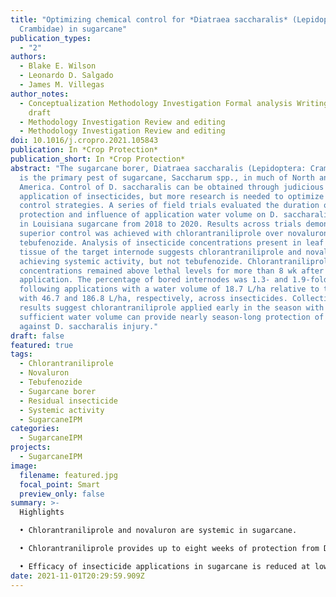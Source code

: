 ```yaml
---
title: "Optimizing chemical control for *Diatraea saccharalis* (Lepidoptera:
  Crambidae) in sugarcane"
publication_types:
  - "2"
authors:
  - Blake E. Wilson
  - Leonardo D. Salgado
  - James M. Villegas
author_notes:
  - Conceptualization Methodology Investigation Formal analysis Writing original
    draft
  - Methodology Investigation Review and editing
  - Methodology Investigation Review and editing
doi: 10.1016/j.cropro.2021.105843
publication: In *Crop Protection*
publication_short: In *Crop Protection*
abstract: "The sugarcane borer, Diatraea saccharalis (Lepidoptera: Crambidae),
  is the primary pest of sugarcane, Saccharum spp., in much of North and South
  America. Control of D. saccharalis can be obtained through judicious
  application of insecticides, but more research is needed to optimize chemical
  control strategies. A series of field trials evaluated the duration of
  protection and influence of application water volume on D. saccharalis control
  in Louisiana sugarcane from 2018 to 2020. Results across trials demonstrated
  superior control was achieved with chlorantraniliprole over novaluron and
  tebufenozide. Analysis of insecticide concentrations present in leaf sheath
  tissue of the target internode suggests chlorantraniliprole and novaluron are
  achieving systemic activity, but not tebufenozide. Chlorantraniliprole
  concentrations remained above lethal levels for more than 8 wk after
  application. The percentage of bored internodes was 1.3- and 1.9-fold greater
  following applications with a water volume of 18.7 L/ha relative to those made
  with 46.7 and 186.8 L/ha, respectively, across insecticides. Collectively,
  results suggest chlorantraniliprole applied early in the season with
  sufficient water volume can provide nearly season-long protection of sugarcane
  against D. saccharalis injury."
draft: false
featured: true
tags:
  - Chlorantraniliprole
  - Novaluron
  - Tebufenozide
  - Sugarcane borer
  - Residual insecticide
  - Systemic activity
  - SugarcaneIPM
categories:
  - SugarcaneIPM
projects:
  - SugarcaneIPM
image:
  filename: featured.jpg
  focal_point: Smart
  preview_only: false
summary: >-
  Highlights

  • Chlorantraniliprole and novaluron are systemic in sugarcane.

  • Chlorantraniliprole provides up to eight weeks of protection from Diatraea saccharalis injury in sugarcane.

  • Efficacy of insecticide applications in sugarcane is reduced at low water volumes.
date: 2021-11-01T20:29:59.909Z
---
```

